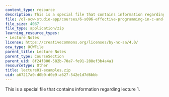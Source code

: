 ```yaml
---
content_type: resource
description: This is a special file that contains information regarding lecture 1.
file: /ol-ocw-studio-app/courses/6-s096-effective-programming-in-c-and-c-january-iap-2014/a67217a0d0b0d0e9a627542e1d7d6bbb_lecture01-examples.zip
file_size: 4037
file_type: application/zip
learning_resource_types:
- Lecture Notes
license: https://creativecommons.org/licenses/by-nc-sa/4.0/
ocw_type: OCWFile
parent_title: Lecture Notes
parent_type: CourseSection
parent_uid: 8f24f800-582b-70a7-fe91-288ef3b4a4a1
resourcetype: Other
title: lecture01-examples.zip
uid: a67217a0-d0b0-d0e9-a627-542e1d7d6bbb
---
```

This is a special file that contains information regarding lecture 1.